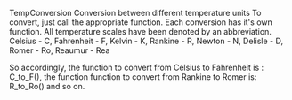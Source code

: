 TempConversion
Conversion between different temperature units To convert, just call the appropriate function. Each conversion has it's own function. All temperature scales have been denoted by an abbreviation. Celsius - C, Fahrenheit - F, Kelvin - K, Rankine - R, Newton - N, Delisle - D, Romer - Ro, Reaumur - Rea

So accordingly, the function to convert from Celsius to Fahrenheit is : C_to_F(), the function function to convert from Rankine to Romer is: R_to_Ro() and so on.